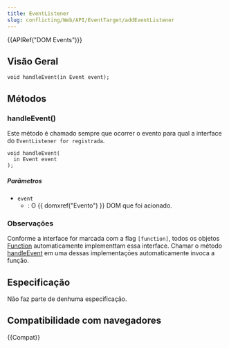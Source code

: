 ```yaml
---
title: EventListener
slug: conflicting/Web/API/EventTarget/addEventListener
---
```


{{APIRef("DOM Events")}}

## Visão Geral

```
void handleEvent(in Event event);
```

## Métodos

### handleEvent()

Este método é chamado sempre que ocorrer o evento para qual a interface do `EventListener for registrada`.

```
void handleEvent(
  in Event event
);
```

##### Parâmetros

- `event`
  - : O {{ domxref("Evento") }} DOM que foi acionado.

### Observaçōes

Conforme a interface for marcada com a flag `[function]`, todos os objetos [Function](/en/JavaScript/Reference/Global_Objects/Function "en/Core_JavaScript_1.5_Reference/Global_Objects/Function") automaticamente implementtam essa interface. Chamar o método [handleEvent](#handleevent) em uma dessas implementaçōes automaticamente invoca a função.

## Especificação

Não faz parte de denhuma especificação.

## Compatibilidade com navegadores

{{Compat}}
